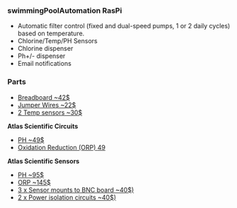 ### swimmingPoolAutomation RasPi


- Automatic filter control (fixed and dual-speed pumps, 1 or 2 daily cycles) based on temperature.
- Chlorine/Temp/PH Sensors
- Chlorine dispenser
- Ph+/- dispenser
- Email notifications


### Parts

- [Breadboard ~42$](https://www.amazon.ca/dp/B0084A7PI8/ref=as_li_ss_tl?s=industrial&keywords=breadboard&ie=UTF8&sr=1-5&linkCode=gs2&linkId=b1bdaace2827ddd90d35b0d3720d8a26&tag=myhydropica-20)
- [Jumper Wires ~22$](https://www.amazon.ca/dp/B017NEGTXC/ref=as_li_ss_tl?s=industrial&keywords=breadboard+jumper+wires&ie=UTF8&sr=1-3&linkCode=gs2&linkId=153d15b5b659260940a688d8f3a32dc7&tag=myhydropica-20)
- [2 Temp sensors ~30$](https://www.amazon.ca/dp/B00CHEZ250/ref=as_li_ss_tl?s=industrial&keywords=temperature+sensor+ds18b20&ie=UTF8&sr=1-2&linkCode=gs2&linkId=c78b991a44d7b9934373983d105b62b9&tag=myhydropica-20)

**Atlas Scientific Circuits**

- [PH ~49$](https://www.amazon.ca/dp/B00641R1PQ/ref=as_li_ss_tl?s=industrial&keywords=atlas+scientific&ie=UTF8&sr=1-2&linkCode=gs2&linkId=8bbd86b0f7c3b7f6f1e2d964d48a2e30&tag=myhydropica-20)
- [Oxidation Reduction (ORP) $49$](https://www.amazon.ca/dp/B0078WOD2Y/ref=as_li_ss_tl?psc=1&_encoding=UTF8&pd_rd_wg=EggZA&pd_rd_i=B0078WOD2Y&pd_rd_w=SmgPl&refRID=BVNP4K5H98KC26PM52FP&pd_rd_r=BVNP4K5H98KC26PM52FP&linkCode=gs2&linkId=77857f33c07a7df48abaa329f6bdf94a&tag=myhydropica-20)

**Atlas Scientific Sensors**

- [PH ~95$](https://www.amazon.ca/dp/B00YD81JS2/ref=as_li_ss_tl?s=industrial&keywords=atlas+scientific&ie=UTF8&sr=1-10&linkCode=gs2&linkId=4a08570c3ed0ec01f7f1629740e877ea&tag=myhydropica-20)
- [ORP ~145$](https://www.amazon.ca/dp/B00A7GUBXS/ref=as_li_ss_tl?s=industrial&keywords=atlas+scientific&ie=UTF8&sr=1-11&linkCode=gs2&linkId=d9eed73719fc5f87661e360559698bb1&tag=myhydropica-20)
- [3 x Sensor mounts to BNC board ~40$)](https://atlas-scientific.com/carrier-boards/ezo-carrier-board/)
- [2 x Power isolation circuits ~40$) ](https://atlas-scientific.com/ezo-accessories/basic-ezo-inline-voltage-isolator/)

